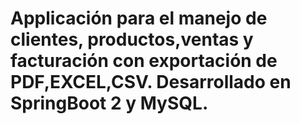# Applicación para el manejo de clientes, productos,ventas y facturación con exportación de PDF,EXCEL,CSV. Desarrollado en SpringBoot 2 y MySQL.
